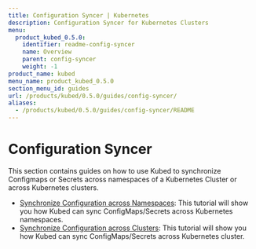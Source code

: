 ```yaml
---
title: Configuration Syncer | Kubernetes
description: Configuration Syncer for Kubernetes Clusters
menu:
  product_kubed_0.5.0:
    identifier: readme-config-syncer
    name: Overview
    parent: config-syncer
    weight: -1
product_name: kubed
menu_name: product_kubed_0.5.0
section_menu_id: guides
url: /products/kubed/0.5.0/guides/config-syncer/
aliases:
  - /products/kubed/0.5.0/guides/config-syncer/README
---
```


# Configuration Syncer

This section contains guides on how to use Kubed to synchronize Configmaps or Secrets across namespaces of a Kubernetes Cluster or across Kubernetes clusters.

- [Synchronize Configuration across Namespaces](/docs/guides/config-syncer/intra-cluster.md): This tutorial will show you how Kubed can sync ConfigMaps/Secrets across Kubernetes namespaces.
- [Synchronize Configuration across Clusters](/docs/guides/config-syncer/inter-cluster.md): This tutorial will show you how Kubed can sync ConfigMaps/Secrets across Kubernetes cluster.
